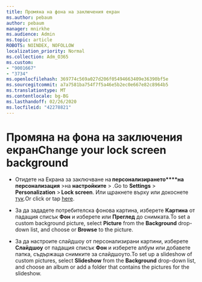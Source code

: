 ```yaml
---
title: Промяна на фона на заключения екран
ms.author: pebaum
author: pebaum
manager: mnirkhe
ms.audience: Admin
ms.topic: article
ROBOTS: NOINDEX, NOFOLLOW
localization_priority: Normal
ms.collection: Adm_O365
ms.custom:
- "9001667"
- "3734"
ms.openlocfilehash: 369774c569a027d206f05494663409e36390bf5e
ms.sourcegitcommit: a7a7581ba754f7f5a46e5b2ec0e667e82c8964b5
ms.translationtype: MT
ms.contentlocale: bg-BG
ms.lasthandoff: 02/26/2020
ms.locfileid: "42278821"
---
```

# <a name="change-your-lock-screen-background"></a><span data-ttu-id="f3470-102">Промяна на фона на заключения екран</span><span class="sxs-lookup"><span data-stu-id="f3470-102">Change your lock screen background</span></span>

- <span data-ttu-id="f3470-103">Отидете на Екрана за заключване на **персонализирането\*\*\*\*на персонализация** >на **настройките** > .</span><span class="sxs-lookup"><span data-stu-id="f3470-103">Go to **Settings** > **Personalization** > **Lock screen**.</span></span> <span data-ttu-id="f3470-104">Или щракнете върху или докоснете [тук](ms-settings:lockscreen?activationSource=GetHelp).</span><span class="sxs-lookup"><span data-stu-id="f3470-104">Or click or tap [here](ms-settings:lockscreen?activationSource=GetHelp).</span></span>

- <span data-ttu-id="f3470-105">За да зададете потребителска фонова картина, изберете **Картина** от падащия списък **Фон** и изберете или **Преглед** до снимката.</span><span class="sxs-lookup"><span data-stu-id="f3470-105">To set a custom background picture, select **Picture** from the **Background** drop-down list, and choose or **Browse** to the picture.</span></span> 

- <span data-ttu-id="f3470-106">За да настроите слайдшоу от персонализирани картини, изберете **Слайдшоу** от падащия списък **Фон** и изберете албум или добавете папка, съдържаща снимките за слайдшоуто.</span><span class="sxs-lookup"><span data-stu-id="f3470-106">To set up a slideshow of custom pictures, select **Slideshow** from the **Background** drop-down list, and choose an album or add a folder that contains the pictures for the slideshow.</span></span> 

